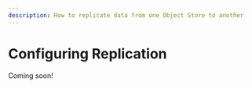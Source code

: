 ```yaml
---
description: How to replicate data from one Object Store to another
---
```


# Configuring Replication

Coming soon!
